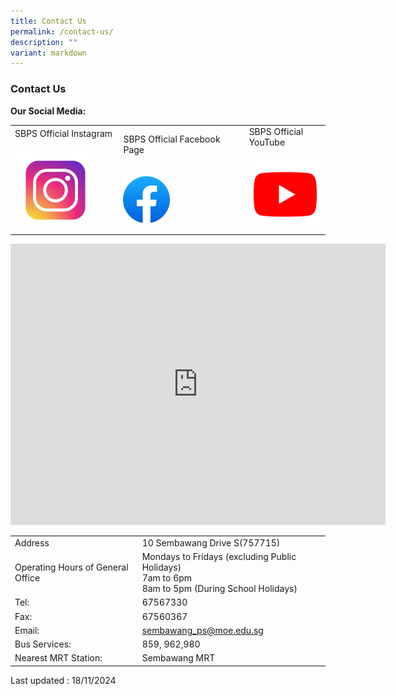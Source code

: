 ```yaml
---
title: Contact Us
permalink: /contact-us/
description: ""
variant: markdown
---
```

### Contact Us

**Our Social Media:**

| | | |
| -------- | -------- | -------- |
| SBPS Official Instagram<br><br> <a href="https://www.instagram.com/sembawangprimaryschool/?hl=en"> <img src="/images/sm1.png" style="width:80%"></a>    | SBPS Official Facebook Page<br><br><br><a href="https://www.facebook.com/sembawangpri/"> <img src="/images/sm5.png" style="width:40%">  </a>      | SBPS Official YouTube<br><br><a href="https://www.youtube.com/c/sembawangprimaryschool"><img src="/images/sm3.png" style="width:100%">  </a>|

<iframe loading="lazy" allowfullscreen="" style="border:0;" height="450" width="600" src="https://www.google.com/maps/embed?pb=!1m18!1m12!1m3!1d3988.548796095364!2d103.81880341482432!3d1.4454167616633988!2m3!1f0!2f0!3f0!3m2!1i1024!2i768!4f13.1!3m3!1m2!1s0x31da136772c24f05%3A0x7bb65889e833f782!2sSembawang%20Primary%20School!5e0!3m2!1sen!2ssg!4v1667729812994!5m2!1sen!2ssg"></iframe>

|  |  |
|---|---|
| Address | 10 Sembawang Drive S(757715) |
| Operating Hours of General Office | Mondays to Fridays (excluding Public Holidays)<br>7am to 6pm<br>8am to 5pm (During School Holidays)|
| Tel: | 67567330 |
| Fax: | 67560367 |
| Email: | sembawang_ps@moe.edu.sg |
| Bus Services: | 859, 962,980 |
| Nearest MRT Station: | Sembawang MRT |


Last updated : 18/11/2024